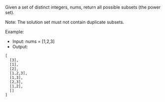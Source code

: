 Given a set of distinct integers, nums, return all possible subsets (the power set).

Note: The solution set must not contain duplicate subsets.

Example:

- Input: nums = [1,2,3]
- Output:

```
[
  [3],
  [1],
  [2],
  [1,2,3],
  [1,3],
  [2,3],
  [1,2],
  []
]
```
